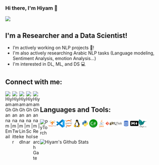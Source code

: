 ### Hi there, I'm Hiyam 👋
![](https://komarev.com/ghpvc/?username=hiyamgh)

## I'm a Researcher and a Data Scientist!

- I’m actively working on NLP projects 💬!
- I'm also actively researching Arabic NLP tasks (Language modeling, Sentiment Analysis, emotion Analysis...)
- I'm interested in DL, ML, and DS 💻

## Connect with me:

[<img align="left" alt="Hiyam Ghannam | Email" width="22px" src="https://upload.wikimedia.org/wikipedia/commons/7/7e/Gmail_icon_%282020%29.svg" />][email]
[<img align="left" alt="Hiyam Ghannam | Twitter" width="22px" src="https://github.com/gauravghongde/social-icons/blob/master/PNG/Color/Twitter.png" />][twitter]
[<img align="left" alt="Hiyam Ghannam | LinkedIn" width="22px" src="https://us-central1-iconscout-1539.cloudfunctions.net/iconscout-gcp-functions-production-download?name=linkedin&download=1&url=https%3A%2F%2Fcdn.iconscout.com%2Ficon%2Ffree%2Fpng-24%2F461814.png&width=24&height=24" />][linkedin]
[<img align="left" alt="Hiyam Ghannam | Scholar" width="22px" src="https://icon-icons.com/downloadimage.php?id=130918&root=2108/PNG/32/&file=google_scholar_icon_130918.png" />][scholar]
[<img align="left" alt="Hiyam Ghannam | Research Gate" width="22px" src="https://icon-icons.com/downloadimage.php?id=130843&root=2108/PNG/512/&file=researchgate_icon_130843.png" />][researchgate]
<br />

## Languages and Tools:

<img align="left" alt="PyTorch" width="26px" src="https://pytorch.org/assets/images/pytorch-logo.png" />
<img align="left" alt="Tensorflow" width="26px" src="https://raw.githubusercontent.com/github/explore/master/topics/tensorflow/tensorflow.png" />
<img align="left" alt="Visual Studio Code" width="26px" src="https://raw.githubusercontent.com/github/explore/master/topics/visual-studio-code/visual-studio-code.png" />
<img align="left" alt="Jupyter Notebook" width="26px" src="https://raw.githubusercontent.com/github/explore/master/topics/jupyter-notebook/jupyter-notebook.png" />
<img align="left" alt="Linux" width="26px" src="https://raw.githubusercontent.com/github/explore/master/topics/linux/linux.png" />
<img align="left" alt="Python" width="26px" src="https://raw.githubusercontent.com/github/explore/master/topics/python/python.png" />
<img align="left" alt="C#" width="26px" src="https://raw.githubusercontent.com/github/explore/master/topics/csharp/csharp.png" />
<img align="left" alt="Java" width="26px" src="https://raw.githubusercontent.com/github/explore/master/topics/java/java.png" />
<img align="left" alt="Git" width="26px" src="https://raw.githubusercontent.com/github/explore/master/topics/git/git.png" />
<img align="left" alt="Flask" width="26px" src="https://raw.githubusercontent.com/github/explore/master/topics/flask/flask.png" />
<img align="left" alt="SQL" width="26px" src="https://raw.githubusercontent.com/github/explore/master/topics/sql/sql.png" />
<img align="left" alt="Markdown" width="26px" src="https://raw.githubusercontent.com/github/explore/master/topics/markdown/markdown.png" />
<img align="left" alt="Latex" width="26px" src="https://raw.githubusercontent.com/github/explore/master/topics/latex/latex.png" />

<br />
<br />

##

<img align="left" alt="Hiyam's Github Stats" src="https://github-readme-stats.vercel.app/api?username=hiyamgh&show_icons=true&hide_border=true&hide=prs&count_private=true" />



[email]: mailto:hiyam.ghannam@gmail.com
[twitter]: https://twitter.com/HiyamGhannam2
[scholar]: https://scholar.google.com/citations?user=GV03mEIAAAAJ&hl=en
[linkedin]: https://www.linkedin.com/in/hiyam-ghannam-50749519b/
[researchgate]: https://www.researchgate.net/profile/Hiyam-Ghannam
